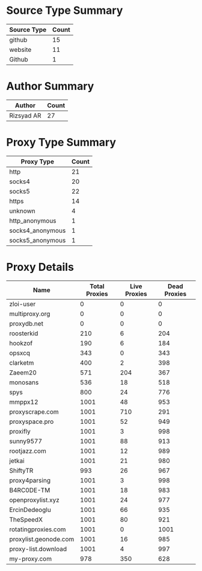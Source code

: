 # Source Type Summary

| Source Type | Count |
|-------------|-------|
| github | 15 |
| website | 11 |
| Github | 1 |


# Author Summary

| Author | Count |
|--------|-------|
| Rizsyad AR | 27 |


# Proxy Type Summary

| Proxy Type | Count |
|------------|-------|
| http | 21 |
| socks4 | 20 |
| socks5 | 22 |
| https | 14 |
| unknown | 4 |
| http_anonymous | 1 |
| socks4_anonymous | 1 |
| socks5_anonymous | 1 |


# Proxy Details

| Name | Total Proxies | Live Proxies | Dead Proxies |
|------|---------------|--------------|---------------|
| zloi-user | 0 | 0 | 0 |
| multiproxy.org | 0 | 0 | 0 |
| proxydb.net | 0 | 0 | 0 |
| roosterkid | 210 | 6 | 204 |
| hookzof | 190 | 6 | 184 |
| opsxcq | 343 | 0 | 343 |
| clarketm | 400 | 2 | 398 |
| Zaeem20 | 571 | 204 | 367 |
| monosans | 536 | 18 | 518 |
| spys | 800 | 24 | 776 |
| mmppx12 | 1001 | 48 | 953 |
| proxyscrape.com | 1001 | 710 | 291 |
| proxyspace.pro | 1001 | 52 | 949 |
| proxifly | 1001 | 3 | 998 |
| sunny9577 | 1001 | 88 | 913 |
| rootjazz.com | 1001 | 12 | 989 |
| jetkai | 1001 | 21 | 980 |
| ShiftyTR | 993 | 26 | 967 |
| proxy4parsing | 1001 | 3 | 998 |
| B4RC0DE-TM | 1001 | 18 | 983 |
| openproxylist.xyz | 1001 | 24 | 977 |
| ErcinDedeoglu | 1001 | 66 | 935 |
| TheSpeedX | 1001 | 80 | 921 |
| rotatingproxies.com | 1001 | 0 | 1001 |
| proxylist.geonode.com | 1001 | 16 | 985 |
| proxy-list.download | 1001 | 4 | 997 |
| my-proxy.com | 978 | 350 | 628 |
